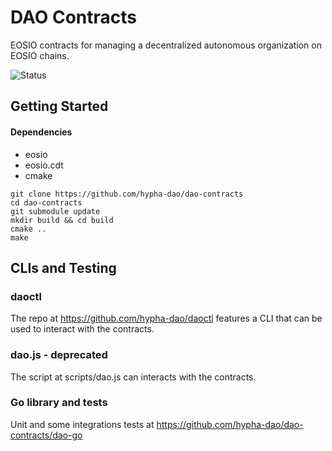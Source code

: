 # DAO Contracts

EOSIO contracts for managing a decentralized autonomous organization on EOSIO chains.

![Status](https://github.com/hypha-dao/dao-contracts/actions/workflows/build.yaml/badge.svg?branch=develop)

## Getting Started

#### Dependencies
- eosio
- eosio.cdt 
- cmake 

```
git clone https://github.com/hypha-dao/dao-contracts
cd dao-contracts
git submodule update
mkdir build && cd build
cmake ..
make
```

## CLIs and Testing

### daoctl
The repo at https://github.com/hypha-dao/daoctl features a CLI that can be used to interact with the contracts.

### dao.js - deprecated
The script at scripts/dao.js can interacts with the contracts.

### Go library and tests
Unit and some integrations tests at https://github.com/hypha-dao/dao-contracts/dao-go 



